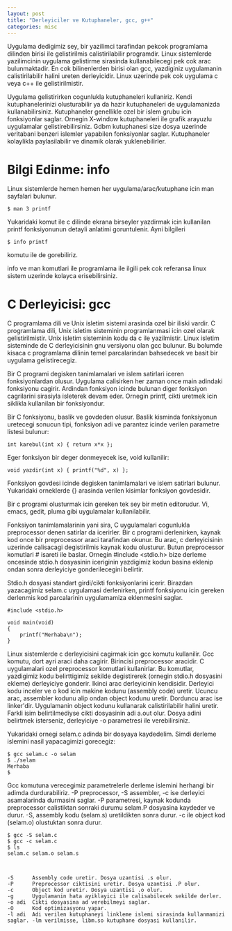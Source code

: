 ```yaml
---
layout: post
title: "Derleyiciler ve Kutuphaneler, gcc, g++"
categories: misc
---
```


Uygulama dedigimiz sey, bir yazilimci tarafindan pekcok programlama dilinden birisi ile gelistirilmis calistirilabilir programdir. Linux sistemlerde yazilimcinin uygulama gelistirme sirasinda kullanabilecegi pek cok arac bulunmaktadir. En cok bilinenlerden birisi olan gcc, yazdiginiz uygulamanin calistirilabilir halini ureten derleyicidir. Linux uzerinde pek cok uygulama c veya c++ ile gelistirilmistir.

Uygulama gelistirirken cogunlukla kutuphaneleri kullaniriz. Kendi kutuphanelerinizi olusturabilir ya da hazir kutuphaneleri de uygulamanizda kullanabilirsiniz. Kutuphaneler genellikle ozel bir islem grubu icin fonksiyonlar saglar. Ornegin X-window kutuphaneleri ile grafik arayuzlu uygulamalar gelistirebilirsiniz. Gdbm kutuphanesi size dosya uzerinde veritabani benzeri islemler yapabilen fonksiyonlar saglar. Kutuphaneler kolaylikla paylasilabilir ve dinamik olarak yuklenebilirler.

# Bilgi Edinme: info

Linux sistemlerde hemen hemen her uygulama/arac/kutuphane icin man sayfalari bulunur. 

    $ man 3 printf

Yukaridaki komut ile c dilinde ekrana birseyler yazdirmak icin kullanilan printf fonksiyonunun detayli anlatimi goruntulenir. Ayni bilgileri 

    $ info printf 

komutu ile de gorebiliriz. 

info ve man komutlari ile programlama ile ilgili pek cok referansa linux sistem uzerinde kolayca erisebilirsiniz. 

# C Derleyicisi: gcc

C programlama dili ve Unix isletim sistemi arasinda ozel bir iliski vardir. C programlama dili, Unix isletim sisteminin programlanmasi icin ozel olarak gelistirilmistir. Unix isletim sisteminin kodu da c ile yazilmistir. Linux isletim sisteminde de C derleyicisinin gnu versiyonu olan gcc bulunur.  Bu bolumde kisaca c programlama dilinin temel parcalarindan bahsedecek ve basit bir uygulama gelistirecegiz.

Bir C programi degisken tanimlamalari ve islem satirlari iceren fonksiyonlardan olusur. Uygulama calisirken her zaman once main adindaki fonksiyonu cagirir. Ardindan fonksiyon icinde bulunan diger fonksiyon cagrilarini sirasiyla isleterek devam eder. Ornegin printf, cikti uretmek icin siklikla kullanilan bir fonksiyondur.

Bir C fonksiyonu, baslik ve govdeden olusur. Baslik kisminda fonksiyonun uretecegi sonucun tipi, fonksiyon adi ve parantez icinde verilen parametre listesi bulunur:

    int karebul(int x) { return x*x };

Eger fonksiyon bir deger donmeyecek ise, void kullanilir:

    void yazdir(int x) { printf("%d", x) };

Fonksiyon govdesi icinde degisken tanimlamalari ve islem satirlari bulunur. Yukaridaki orneklerde {} arasinda verilen kisimlar fonksiyon govdesidir.

Bir c programi olusturmak icin gereken tek sey bir metin editorudur. Vi, emacs, gedit, pluma  gibi uygulamalar kullanilabilir. 

Fonksiyon tanimlamalarinin yani sira, C uygulamalari cogunlukla preprocessor denen satirlar da icerirler. Bir c programi derlenirken, kaynak kod once bir preprocessor araci tarafindan okunur. Bu arac, c derleyicisinin uzerinde calisacagi degistirilmis kaynak kodu olusturur. Butun preprocessor komutlari # isareti ile baslar. Ornegin #include <stdio.h> bize derleme oncesinde stdio.h dosyasinin iceriginin yazdigimiz kodun basina eklenip ondan sonra derleyiciye gonderilecegini belirtir. 

Stdio.h dosyasi standart girdi/cikti fonksiyonlarini icerir. Birazdan yazacagimiz selam.c uygulamasi derlenirken, printf fonksiyonu icin gereken derlenmis kod parcalarinin uygulamamiza eklenmesini saglar. 

```
#include <stdio.h>

void main(void)
{
    printf("Merhaba\n");
}
```

Linux sistemlerde c derleyicisini cagirmak icin gcc komutu kullanilir. Gcc komutu, dort ayri araci daha cagirir. Birincisi preprocessor aracidir. C uygulamalari ozel preprocessor komutlari kullanirlar. Bu komutlar, yazdigimiz kodu belirttigimiz sekilde degistirerek (ornegin stdio.h dosyasini ekleme) derleyiciye gonderir. Ikinci arac derleyicinin kendisidir. Derleyici kodu inceler ve o kod icin makine kodunu (assembly code) uretir. Ucuncu arac, assembler kodunu alip ondan object kodunu uretir. Dorduncu arac ise linker'dir. Uygulamanin object kodunu kullanarak calistirilabilir halini uretir. Farkli isim belirtilmediyse cikti dosyasinin adi a.out olur. Dosya adini belirtmek isterseniz, derleyiciye -o parametresi ile verebilirsiniz. 

Yukaridaki ornegi selam.c adinda bir dosyaya kaydedelim. Simdi derleme islemini nasil yapacagimizi gorecegiz:

    $ gcc selam.c -o selam
    $ ./selam
    Merhaba
    $

Gcc komutuna verecegimiz parametrelerle derleme islemini herhangi bir adimda durdurabiliriz. -P preprocessor, -S assembler, -c ise derleyici asamalarinda durmasini saglar. -P parametresi, kaynak kodunda preprocessor calistiktan sonraki durumu selam.P dosyasina kaydeder ve durur. -S, assembly kodu (selam.s) uretildikten sonra durur. -c ile object kod (selam.o) olustuktan sonra durur. 

    $ gcc -S selam.c
    $ gcc -c selam.c
    $ ls
    selam.c selam.o selam.s



    -S      Assembly code uretir. Dosya uzantisi .s olur.
    -P      Preprocessor ciktisini uretir. Dosya uzantisi .P olur.
    -c      Object kod uretir. Dosya uzantisi .o olur.
    -g      Uygulamanin hata ayiklayici ile calisabilecek sekilde derler.
    -o adi  Cikti dosyasina ad verebilmeyi saglar.
    -O      Kod optimizasyonu yapar.
    -l adi  Adi verilen kutuphaneyi linkleme islemi sirasinda kullanmamizi saglar. -lm verilmisse, libm.so kutuphane dosyasi kullanilir.